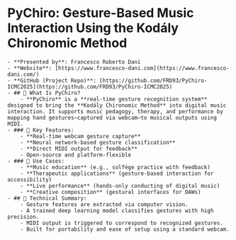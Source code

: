 # **PyChiro: Gesture-Based Music Interaction Using the Kodály Chironomic Method**
	- **Presented by**: Francesco Roberto Dani
	- **Website**: [https://www.francesco-dani.com](https://www.francesco-dani.com/)
	- **GitHub (Project Repo)**: [https://github.com/FRD93/PyChiro-ICMC2025](https://github.com/FRD93/PyChiro-ICMC2025)
	- ## 🧠 What Is PyChiro?
		- **PyChiro** is a **real-time gesture recognition system** designed to bring the **Kodály Chironomic Method** into digital music interaction. It supports music pedagogy, therapy, and performance by mapping hand gestures—captured via webcam—to musical outputs using MIDI.
	- ### 🔧 Key Features:
		- **Real-time webcam gesture capture**
		- **Neural network-based gesture classification**
		- **Direct MIDI output for feedback**
		- Open-source and platform-flexible
	- ### 📌 Use Cases:
		- **Music education** (e.g., solfège practice with feedback)
		- **Therapeutic applications** (gesture-based interaction for accessibility)
		- **Live performance** (hands-only conducting of digital music)
		- **Creative composition** (gestural interfaces for DAWs)
	- ## 🔬 Technical Summary:
		- Gesture features are extracted via computer vision.
		- A trained deep learning model classifies gestures with high precision.
		- MIDI output is triggered to correspond to recognized gestures.
		- Built for portability and ease of setup using a standard webcam.